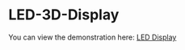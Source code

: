 # LED-3D-Display
You can view the demonstration here:
[LED Display](https://www.youtube.com/watch?v=mBbqLhfIe6Y)
